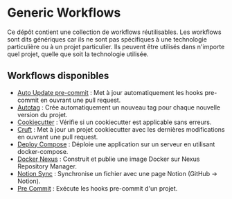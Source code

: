 # Generic Workflows

Ce dépôt contient une collection de workflows réutilisables. Les workflows sont dits génériques car ils ne sont pas spécifiques à une technologie particulière ou à un projet particulier. Ils peuvent être utilisés dans n'importe quel projet, quelle que soit la technologie utilisée.

## Workflows disponibles

- [Auto Update pre-commit](autoupdate-pre-commit.md) : Met à jour automatiquement les hooks pre-commit en ouvrant une pull request.
- [Autotag](autotag.md) : Crée automatiquement un nouveau tag pour chaque nouvelle version du projet.
- [Cookiecutter](cookiecutter.md) : Vérifie si un cookiecutter est applicable sans erreurs.
- [Cruft](cruft.md) : Met à jour un projet cookiecutter avec les dernières modifications en ouvrant une pull request.
- [Deploy Compose](deploy-compose.md) : Déploie une application sur un serveur en utilisant docker-compose.
- [Docker Nexus](docker-nexus.md) : Construit et publie une image Docker sur Nexus Repository Manager.
- [Notion Sync](notion.md) : Synchronise un fichier avec une page Notion (GitHub -> Notion).
- [Pre Commit](pre-commit.md) : Exécute les hooks pre-commit d'un projet.
